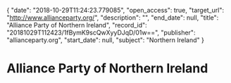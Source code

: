 {
  "date": "2018-10-29T11:24:23.779085", 
  "open_access": true, 
  "target_url": "http://www.allianceparty.org/", 
  "description": "", 
  "end_date": null, 
  "title": "Alliance Party of Northern Ireland", 
  "record_id": "20181029T112423/1fBymK9scQwXyyDJqD/01w==", 
  "publisher": "allianceparty.org", 
  "start_date": null, 
  "subject": "Northern Ireland"
}

# Alliance Party of Northern Ireland

